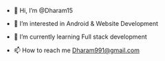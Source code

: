 - 👋 Hi, I’m @Dharam15
- 👀 I’m interested in Android & Website Development
- 🌱 I’m currently learning Full stack development

- 📫 How to reach me Dharam991@gmail.com

<!---
Dharam15/Dharam15 is a ✨ special ✨ repository because its `README.md` (this file) appears on your GitHub profile.
You can click the Preview link to take a look at your changes.
--->
